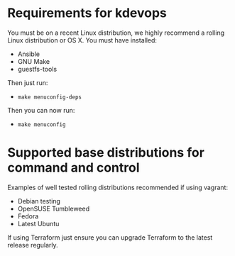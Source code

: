 # Requirements for kdevops

You must be on a recent Linux distribution, we highly recommend a rolling
Linux distribution or OS X. You must have installed:

  * Ansible
  * GNU Make
  * guestfs-tools

Then just run:

  * `make menuconfig-deps`

Then you can now run:

  * `make menuconfig`

# Supported base distributions for command and control

Examples of well tested rolling distributions recommended if using vagrant:

  * Debian testing
  * OpenSUSE Tumbleweed
  * Fedora
  * Latest Ubuntu

If using Terraform just ensure you can upgrade Terraform to the latest release
regularly.
